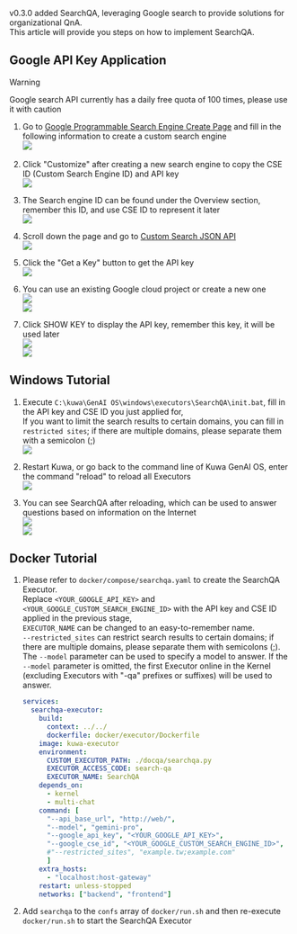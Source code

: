 v0.3.0 added SearchQA, leveraging Google search to provide solutions for organizational QnA.   
This article will provide you steps on how to implement SearchQA.

## Google API Key Application
> [!WARNING] 
> Google search API currently has a daily free quota of 100 times, please use it with caution

1. Go to [Google Programmable Search Engine Create Page](https://programmablesearchengine.google.com/controlpanel/create) and fill in the following information to create a custom search engine  
![](./img/2024-05-19-searchqa-setup/create_cse.png)

<!-- truncate -->

2. Click "Customize" after creating a new search engine to copy the CSE ID (Custom Search Engine ID) and API key  
![](./img/2024-05-19-searchqa-setup/done_cse_creation.png)

3. The Search engine ID can be found under the Overview section, remember this ID, and use CSE ID to represent it later  
![](./img/2024-05-19-searchqa-setup/cse_id.png)

4. Scroll down the page and go to [Custom Search JSON API](https://developers.google.com/custom-search/v1/introduction)  
![](./img/2024-05-19-searchqa-setup/custom_search_api.png)

5. Click the "Get a Key" button to get the API key  
![](./img/2024-05-19-searchqa-setup/get_a_key.png)

6. You can use an existing Google cloud project or create a new one  
![](./img/2024-05-19-searchqa-setup/create_project1.png)  
![](./img/2024-05-19-searchqa-setup/create_project2.png)  

7. Click SHOW KEY to display the API key, remember this key, it will be used later  
![](./img/2024-05-19-searchqa-setup/api_key1.png)  
![](./img/2024-05-19-searchqa-setup/api_key2.png)  

## Windows Tutorial
1. Execute `C:\kuwa\GenAI OS\windows\executors\SearchQA\init.bat`, fill in the API key and CSE ID you just applied for,  
   If you want to limit the search results to certain domains, you can fill in `restricted sites`; if there are multiple domains, please separate them with a semicolon (;)  
   ![](./img/2024-05-19-searchqa-setup/init_searchqa.png)  

2. Restart Kuwa, or go back to the command line of Kuwa GenAI OS, enter the command "reload" to reload all Executors  
![](./img/2024-05-19-searchqa-setup/reload.png)  

3. You can see SearchQA after reloading, which can be used to answer questions based on information on the Internet  
![](./img/2024-05-19-searchqa-setup/result1.png)  
![](./img/2024-05-19-searchqa-setup/result2.png)  


## Docker Tutorial
1. Please refer to `docker/compose/searchqa.yaml` to create the SearchQA Executor.  
   Replace `<YOUR_GOOGLE_API_KEY>` and `<YOUR_GOOGLE_CUSTOM_SEARCH_ENGINE_ID>` with the API key and CSE ID applied in the previous stage,  
   `EXECUTOR_NAME` can be changed to an easy-to-remember name.  
   `--restricted_sites` can restrict search results to certain domains; if there are multiple domains, please separate them with semicolons (;).  
   The `--model` parameter can be used to specify a model to answer. If the `--model` parameter is omitted, the first Executor online in the Kernel (excluding Executors with "-qa" prefixes or suffixes) will be used to answer.

   ```yaml
   services:
     searchqa-executor:
       build:
         context: ../../
         dockerfile: docker/executor/Dockerfile
       image: kuwa-executor
       environment:
         CUSTOM_EXECUTOR_PATH: ./docqa/searchqa.py
         EXECUTOR_ACCESS_CODE: search-qa
         EXECUTOR_NAME: SearchQA
       depends_on:
         - kernel
         - multi-chat
       command: [
         "--api_base_url", "http://web/",
         "--model", "gemini-pro",
         "--google_api_key", "<YOUR_GOOGLE_API_KEY>",
         "--google_cse_id", "<YOUR_GOOGLE_CUSTOM_SEARCH_ENGINE_ID>",
         #"--restricted_sites", "example.tw;example.com"
         ]
       extra_hosts:
         - "localhost:host-gateway"
       restart: unless-stopped
       networks: ["backend", "frontend"]
   ```
2. Add `searchqa` to the `confs` array of `docker/run.sh` and then re-execute `docker/run.sh` to start the SearchQA Executor